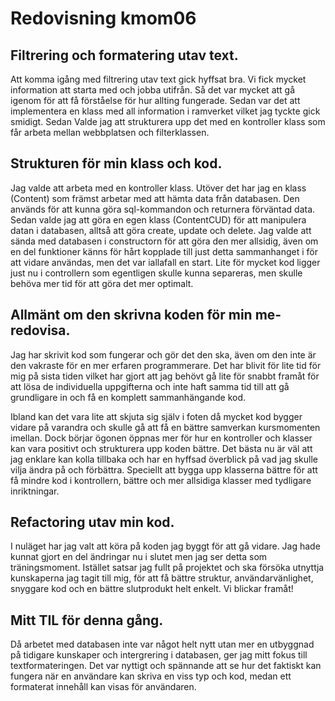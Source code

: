 ---
---
Redovisning kmom06
=========================

Filtrering och formatering utav text.
----------------------
Att komma igång med filtrering utav text gick hyffsat bra. Vi fick mycket information att starta med och jobba utifrån. Så det var mycket att gå igenom för att få förståelse för hur allting fungerade. Sedan var det att implementera en klass med all information i ramverket vilket jag tyckte gick smidigt. Sedan Valde jag att strukturera upp det med en kontroller klass som får arbeta mellan webbplatsen och filterklassen.


Strukturen för min klass och kod.
---------------------------------
Jag valde att arbeta med en kontroller klass. Utöver det har jag en klass (Content) som främst arbetar med att hämta data från databasen. Den används för att kunna göra sql-kommandon och returnera förväntad data. Sedan valde jag att göra en egen klass (ContentCUD) för att manipulera datan i databasen,
alltså att göra create, update och delete. Jag valde att sända med databasen i constructorn för att göra den mer allsidig, även om en del funktioner känns för hårt kopplade till just detta sammanhanget i för att vidare användas, men det var iallafall en start. Lite för mycket kod ligger just nu i controllern som egentligen skulle kunna separeras, men skulle behöva mer tid för att göra det mer optimalt.


Allmänt om den skrivna koden för min me-redovisa.
------------------------------------------------
Jag har skrivit kod som fungerar och gör det den ska, även om den inte är den vakraste för en mer erfaren programmerare. Det har blivit för lite tid för mig på sista tiden vilket har gjort att jag behövt gå lite för snabbt framåt för att lösa de individuella uppgifterna och inte haft samma tid till att gå grundligare in och få en komplett sammanhängande kod.

Ibland kan det vara lite att skjuta sig själv i foten då mycket kod bygger vidare på varandra och skulle gå att få en bättre samverkan kursmomenten imellan. Dock börjar ögonen öppnas mer för hur en kontroller och klasser kan vara positivt och strukturera upp koden bättre. Det bästa nu är väl att jag enklare kan kolla tillbaka och har en hyffsad överblick på vad jag skulle vilja ändra på och förbättra. Speciellt att bygga upp klasserna bättre för att få mindre kod i kontrollern, bättre och mer allsidiga klasser med tydligare inriktningar.

Refactoring utav min kod.
--------------------------
I nuläget har jag valt att köra på koden jag byggt för att gå vidare. Jag hade kunnat gjort en del ändringar nu i slutet men jag ser detta som träningsmoment. Istället satsar jag fullt på projektet och ska försöka utnyttja kunskaperna jag tagit till mig, för att få bättre struktur, användarvänlighet, snyggare kod och en bättre slutprodukt helt enkelt.
Vi blickar framåt!

Mitt TIL för denna gång.
------------------------
Då arbetet med databasen inte var något helt nytt utan mer en utbyggnad på tidigare kunskaper och intergrering i databasen, ger jag mitt fokus till textformateringen. Det var nyttigt och spännande att se hur det faktiskt kan fungera när en användare kan skriva en viss typ och kod, medan ett formaterat innehåll kan visas för användaren.
